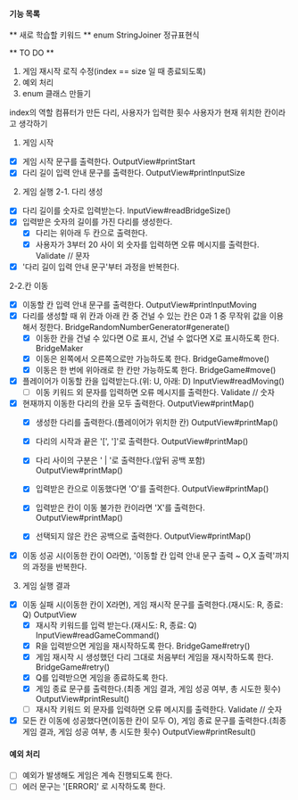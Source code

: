 #### 기능 목록
** 새로 학습할 키워드 **
enum
StringJoiner
정규표현식

** TO DO **
1) 게임 재시작 로직 수정(index == size 일 때 종료되도록)
2) 예외 처리
3) enum 클래스 만들기


index의 역할
컴퓨터가 만든 다리, 사용자가 입력한 횟수
사용자가 현재 위치한 칸이라고 생각하기

1. 게임 시작
- [x] 게임 시작 문구를 출력한다. OutputView#printStart
- [x] 다리 길이 입력 안내 문구를 출력한다. OutputView#printInputSize

2. 게임 실행
2-1. 다리 생성
- [x] 다리 길이를 숫자로 입력받는다. InputView#readBridgeSize()
- [x] 입력받은 숫자의 길이를 가진 다리를 생성한다.
    - [x] 다리는 위아래 두 칸으로 출력한다.
    - [x] 사용자가 3부터 20 사이 외 숫자를 입력하면 오류 메시지를 출력한다. Validate // 문자
- [x] '다리 길이 입력 안내 문구'부터 과정을 반복한다.

2-2.칸 이동
- [x] 이동할 칸 입력 안내 문구를 출력한다. OutputView#printInputMoving
- [x] 다리를 생성할 때 위 칸과 아래 칸 중 건널 수 있는 칸은 0과 1 중 무작위 값을 이용해서 정한다. BridgeRandomNumberGenerator#generate()
    - [x] 이동한 칸을 건널 수 있다면 O로 표시, 건널 수 없다면 X로 표시하도록 한다. BridgeMaker
    - [x] 이동은 왼쪽에서 오른쪽으로만 가능하도록 한다. BridgeGame#move()
    - [x] 이동은 한 번에 위아래로 한 칸만 가능하도록 한다. BridgeGame#move()

- [x] 플레이어가 이동할 칸을 입력받는다.(위: U, 아래: D) InputView#readMoving()
    - [ ] 이동 키워드 외 문자를 입력하면 오류 메시지를 출력한다. Validate // 숫자

- [x] 현재까지 이동한 다리의 칸을 모두 출력한다. OutputView#printMap()
    - [x] 생성한 다리를 출력한다.(플레이어가 위치한 칸) OutputView#printMap()
    - [x] 다리의 시작과 끝은 '[', ']'로 출력한다. OutputView#printMap()
    - [x] 다리 사이의 구분은 ' | '로 출력한다.(앞뒤 공백 포함) OutputView#printMap()

    - [x] 입력받은 칸으로 이동했다면 'O'를 출력한다. OutputView#printMap()
    - [x] 입력받은 칸이 이동 불가한 칸이라면 'X'를 출력한다. OutputView#printMap()
    - [x] 선택되지 않은 칸은 공백으로 출력한다. OutputView#printMap()

- [x] 이동 성공 시(이동한 칸이 O라면), '이동할 칸 입력 안내 문구 출력 ~ O,X 출력'까지의 과정을 반복한다.

3. 게임 실행 결과
- [x] 이동 실패 시(이동한 칸이 X라면), 게임 재시작 문구를 출력한다.(재시도: R, 종료: Q) OutputView
  - [x] 재시작 키워드를 입력 받는다.(재시도: R, 종료: Q) InputView#readGameCommand()
  - [x] R을 입력받으면 게임을 재시작하도록 한다. BridgeGame#retry()
  - [x] 게임 재시작 시 생성했던 다리 그대로 처음부터 게임을 재시작하도록 한다. BridgeGame#retry()
  - [x] Q를 입력받으면 게임을 종료하도록 한다.
  - [x] 게임 종료 문구를 출력한다.(최종 게임 결과, 게임 성공 여부, 총 시도한 횟수) OutputView#printResult()
  - [ ] 재시작 키워드 외 문자를 입력하면 오류 메시지를 출력한다. Validate // 숫자
- [x] 모든 칸 이동에 성공했다면(이동한 칸이 모두 O), 게임 종료 문구를 출력한다.(최종 게임 결과, 게임 성공 여부, 총 시도한 횟수) OutputView#printResult()

#### 예외 처리
- [ ] 예외가 발생해도 게임은 계속 진행되도록 한다.
- [ ] 에러 문구는 '[ERROR]' 로 시작하도록 한다.
